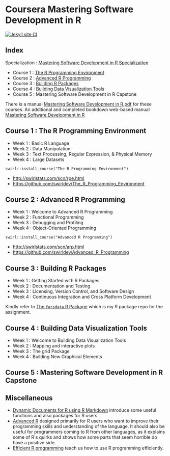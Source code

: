 # Coursera Mastering Software Development in R

[![Jekyll site CI](https://github.com/englianhu/Coursera-Mastering-Software-Development-in-R/actions/workflows/jekyll.yml/badge.svg)](https://github.com/englianhu/Coursera-Mastering-Software-Development-in-R/actions/workflows/jekyll.yml)

## Index

Specialization : [Mastering Software Development in R Specialization](https://www.coursera.org/specializations/r)

- Course 1 : [The R Programming Environment](http://rpubs.com/englianhu/the-r-programming-environment)
- Course 2 : [Advanced R Programming](http://rpubs.com/englianhu/advanced-r-programming)
- Course 3 : [Building R Packages](https://www.coursera.org/learn/r-packages)
- Course 4 : [Building Data Visualization Tools](https://www.coursera.org/learn/r-data-visualization)
- Course 5 : Mastering Software Development in R Capstone

There is a manual [Mastering Software Development in R.pdf](https://github.com/englianhu/Coursera-Mastering-Software-Development-in-R/blob/master/reference/Mastering%20Software%20Development%20in%20R.pdf) for these courses. An additional and completed bookdown web-based manual [Mastering Software Development in R](https://bookdown.org/rdpeng/RProgDA/)

## Course 1 : The R Programming Environment

- Week 1 : Basic R Language
- Week 2 : Data Manipulation
- Week 3 : Text Processing, Regular Expression, & Physical Memory
- Week 4 : Large Datasets

`swirl::install_course("The R Programming Environment")`

- http://swirlstats.com/scn/rpe.html
- https://github.com/swirldev/The_R_Programming_Environment

## Course 2 : Advanced R Programming

- Week 1 : Welcome to Advanced R Programming
- Week 2 : Functional Programming
- Week 3 : Debugging and Profiling
- Week 4 : Object-Oriented Programming

`swirl::install_course("Advanced R Programming")`

- http://swirlstats.com/scn/arp.html
- https://github.com/swirldev/Advanced_R_Programming

## Course 3 : Building R Packages

- Week 1 : Getting Started with R Packages
- Week 2 : Documentation and Testing
- Week 3 : Licensing, Version Control, and Software Design
- Week 4 : Continuous Integration and Cross Platform Development

Kindly refer to [The `farsdata` R Package](https://github.com/englianhu/farsdata) which is my R package repo for the assignment.

## Course 4 : Building Data Visualization Tools

- Week 1 : Welcome to Building Data Visualization Tools
- Week 2 : Mapping and interactive plots
- Week 3 : The grid Package
- Week 4 : Building New Graphical Elements

## Course 5 : Mastering Software Development in R Capstone

## Miscellaneous

- [Dynamic Documents for R using R Markdown](https://rpubs.com/moviedo/322222) introduce some useful functions and also packages for R users.
- [Advanced R](http://adv-r.had.co.nz) designed primarily for R users who want to improve their programming skills and understanding of the language. It should also be useful for programmers coming to R from other languages, as it explains some of R's quirks and shows how some parts that seem horrible do have a positive side.
- [Efficient R programming](https://csgillespie.github.io/efficientR) teach us how to use R programming efficiently.
